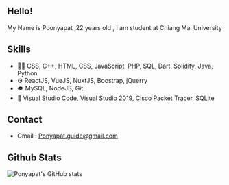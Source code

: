 </h1>

## Hello!

My Name is Poonyapat ,22 years old ,  I am student at Chiang Mai University


## Skills
- 👨‍💻 CSS, C++, HTML, CSS, JavaScript, PHP, SQL, Dart, Solidity, Java, Python
- ⚙️ ReactJS, VueJS, NuxtJS, Boostrap, jQuerry
- 👁️ MySQL, NodeJS, Git
- 💽 Visual Studio Code, Visual Studio 2019, Cisco Packet Tracer, SQLite

## Contact
- Gmail : Ponyapat.guide@gmail.com

## Github Stats
![Ponyapat's GitHub stats](https://github-readme-stats.vercel.app/api?username=Ponyapat&show_icons=true&theme=radical)
